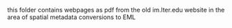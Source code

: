 this folder contains webpages as pdf from the old im.lter.edu website in the area of spatial metadata conversions to EML
